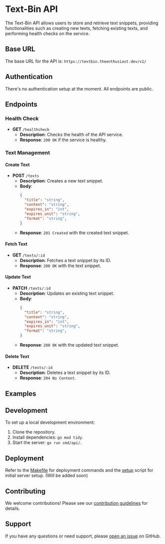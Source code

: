 # Text-Bin API

The Text-Bin API allows users to store and retrieve text snippets, providing functionalities such as creating new texts, fetching existing texts, and performing health checks on the service.

## Base URL

The base URL for the API is: `https://textbin.theenthusiast.dev/v1/`

## Authentication

There's no authentication setup at the moment. All endpoints are public.

## Endpoints

### Health Check

- **GET** `/healthcheck`
  - **Description**: Checks the health of the API service.
  - **Response**: `200 OK` if the service is healthy.

### Text Management

#### Create Text

- **POST** `/texts`
  - **Description**: Creates a new text snippet.
  - **Body**:
    ```json
    {
      "title": "string",
      "content": "string",
      "expires_in": "int",
      "expires_unit": "string",
      "format": "string",
    }
    ```
  - **Response**: `201 Created` with the created text snippet.

#### Fetch Text

- **GET** `/texts/:id`
  - **Description**: Fetches a text snippet by its ID.
  - **Response**: `200 OK` with the text snippet.

#### Update Text

- **PATCH** `/texts/:id`
  - **Description**: Updates an existing text snippet.
  - **Body**:
    ```json
    {
      "title": "string",
      "content": "string",
      "expires_in": "int",
      "expires_unit": "string",
      "format": "string",
    }
    ```
  - **Response**: `200 OK` with the updated text snippet.

#### Delete Text

- **DELETE** `/texts/:id`
  - **Description**: Deletes a text snippet by its ID.
  - **Response**: `204 No Content`.


## Examples



## Development

To set up a local development environment:

1. Clone the repository.
2. Install dependencies: `go mod tidy`.
3. Start the server: `go run cmd/api/`.

## Deployment

Refer to the [Makefile](Makefile) for deployment commands and the [setup](remote/setup/01.sh) script for initial server setup. (Will be added soon)

## Contributing

We welcome contributions! Please see our [contribution guidelines](CONTRIBUTING.md) for details.

## Support

If you have any questions or need support, please [open an issue](https://github.com/your/repository/issues) on GitHub.
